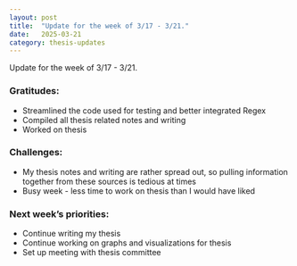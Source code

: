 ```yaml
---
layout: post
title:  "Update for the week of 3/17 - 3/21."
date:   2025-03-21
category: thesis-updates
---
```


Update for the week of 3/17 - 3/21.

### Gratitudes:
- Streamlined the code used for testing and better integrated Regex
- Compiled all thesis related notes and writing
- Worked on thesis


### Challenges:
- My thesis notes and writing are rather spread out, so pulling information together from these sources is tedious at times
- Busy week - less time to work on thesis than I would have liked


### Next week’s priorities:
- Continue writing my thesis
- Continue working on graphs and visualizations for thesis
- Set up meeting with thesis committee
